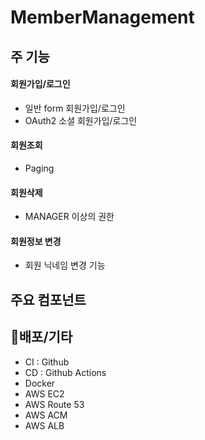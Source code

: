 # MemberManagement
## 주 기능
#### 회원가입/로그인
- 일반 form 회원가입/로그인
- OAuth2 소셜 회원가입/로그인
  
#### 회원조회
- Paging
  
#### 회원삭제
- MANAGER 이상의 권한
  
#### 회원정보 변경
- 회원 닉네임 변경 기능

## 주요 컴포넌트


## 🚀배포/기타
- CI : Github
- CD : Github Actions
- Docker
- AWS EC2
- AWS Route 53
- AWS ACM
- AWS ALB
